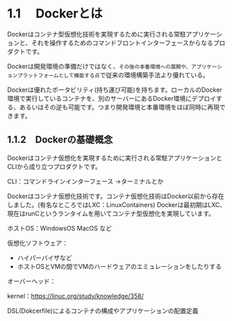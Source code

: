 # 1.1　 Dockerとは

Dockerはコンテナ型仮想化技術を実現するために実行される常駐アプリケーションと、それを操作するためのコマンドフロントインターフェースからなるプロダクトです。

Dockerは開発環境の準備だけではなく、`その後の本番環境への展開や、アプリケーションプラットフォームとして機能する点`で従来の環境構築手法より優れている。

Dockerは優れたポータビリティ(持ち運び可能)を持ちます。ローカルのDocker環境で実行しているコンテナを、別のサーバーにあるDocker環境にデプロイする、あるいはその逆も可能です。つまり開発環境と本番環境をほぼ同時に再現できます。

## 1.1.2　Dockerの基礎概念

Dockerはコンテナ仮想化を実現するために実行される常駐アプリケーションとCLIから成り立つプロダクトです。

CLI：コマンドラインインターフェース
→ターミナルとか

Dockerはコンテナ仮想化技術です。コンテナ仮想化技術はDocker以前から存在しました。(有名なところではLXC：LinuxContainers)
Dockerは最初期はLXC、現在はrunCというランタイムを用いてコンテナ型仮想化を実現しています。

ホストOS：WindowsOS MacOS など

仮想化ソフトウェア：

- ハイパーバイザなど
- ホストOSとVMの間でVMのハードウェアのエミュレーションをしたりする

オーバーヘッド：

kernel：https://linuc.org/study/knowledge/358/

DSL(Dokcerfile)によるコンテナの構成やアプリケーションの配置定義
